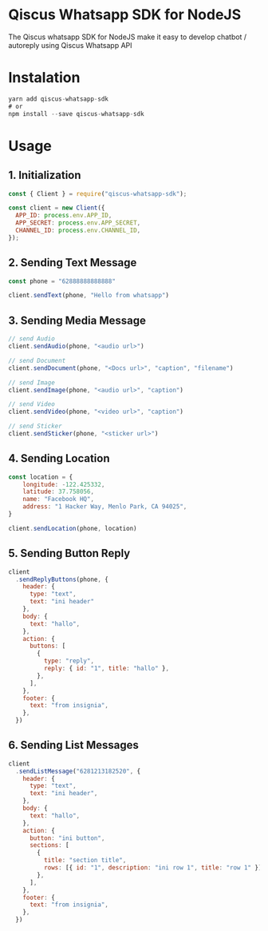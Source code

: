 # Qiscus Whatsapp SDK for NodeJS
The Qiscus whatsapp SDK for NodeJS make it easy to develop chatbot / autoreply using Qiscus Whatsapp API

# Instalation
```javascript
yarn add qiscus-whatsapp-sdk
# or
npm install --save qiscus-whatsapp-sdk
```
# Usage

## 1. Initialization
```javascript
const { Client } = require("qiscus-whatsapp-sdk");

const client = new Client({
  APP_ID: process.env.APP_ID,
  APP_SECRET: process.env.APP_SECRET,
  CHANNEL_ID: process.env.CHANNEL_ID,
});
```
## 2. Sending Text Message
```javascript
const phone = "62888888888888"

client.sendText(phone, "Hello from whatsapp")
```
## 3. Sending Media Message
```javascript
// send Audio
client.sendAudio(phone, "<audio url>")

// send Document
client.sendDocument(phone, "<Docs url>", "caption", "filename")

// send Image 
client.sendImage(phone, "<audio url>", "caption")

// send Video 
client.sendVideo(phone, "<video url>", "caption")

// send Sticker
client.sendSticker(phone, "<sticker url>")

```
## 4. Sending Location
```javascript
const location = {
    longitude: -122.425332,
    latitude: 37.758056,
    name: "Facebook HQ",
    address: "1 Hacker Way, Menlo Park, CA 94025",
}

client.sendLocation(phone, location)
```
## 5. Sending Button Reply
```javascript
client
  .sendReplyButtons(phone, {
    header: {
      type: "text",
      text: "ini header"
    },
    body: {
      text: "hallo",
    },
    action: {
      buttons: [
        {
          type: "reply",
          reply: { id: "1", title: "hallo" },
        },
      ],
    },
    footer: {
      text: "from insignia",
    },
  })
```
## 6. Sending List Messages
```javascript
client
  .sendListMessage("6281213182520", {
    header: {
      type: "text",
      text: "ini header",
    },
    body: {
      text: "hallo",
    },
    action: {
      button: "ini button",
      sections: [
        {
          title: "section title",
          rows: [{ id: "1", description: "ini row 1", title: "row 1" }],
        },
      ],
    },
    footer: {
      text: "from insignia",
    },
  })
```